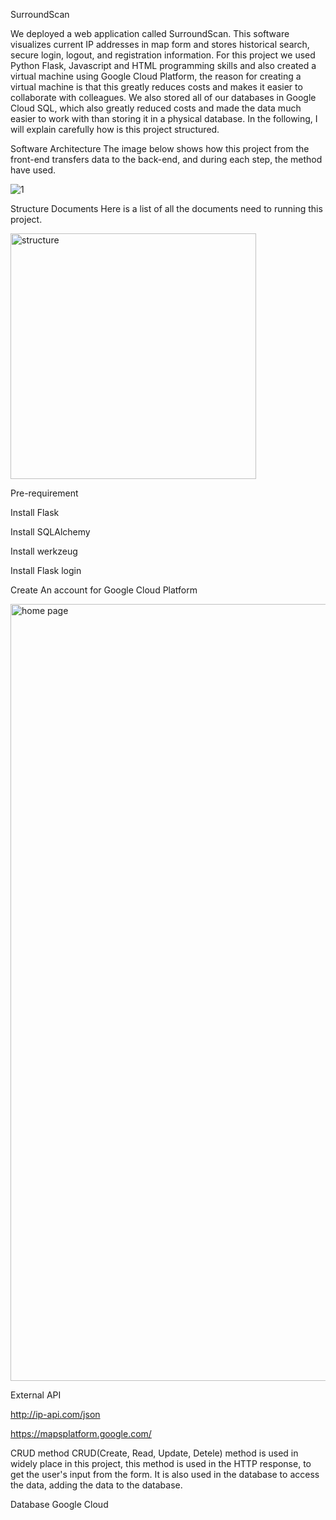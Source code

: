 SurroundScan

We deployed a web application called SurroundScan. This software visualizes current IP addresses in map form and stores historical search, secure login, logout, and registration information. For this project we used Python Flask, Javascript and HTML programming skills and also created a virtual machine using Google Cloud Platform, the reason for creating a virtual machine is that this greatly reduces costs and makes it easier to collaborate with colleagues. We also stored all of our databases in Google Cloud SQL, which also greatly reduced costs and made the data much easier to work with than storing it in a physical database. In the following, I will explain carefully how is this project structured. 


Software Architecture
The image below shows how this project from the front-end transfers data to the back-end, and during each step, the method have used. 

![1](https://github.com/amy0825/Map_mini_project/assets/40476807/60e5cec7-2217-401a-861f-2de92f572112)


Structure Documents
Here is a list of all the documents need to running this project.

<img width="393" alt="structure" src="https://github.com/amy0825/Map_mini_project/assets/40476807/687b902b-feeb-44e5-8a02-9f0d06f677c4">

Pre-requirement

Install Flask

Install SQLAlchemy

Install werkzeug

Install Flask login

Create An account for Google Cloud Platform


<img width="1243" alt="home page" src="https://github.com/amy0825/Map_mini_project/assets/40476807/783535ca-bc4b-4334-966b-90a4f21ce6f0">

External API

http://ip-api.com/json

https://mapsplatform.google.com/

CRUD method
CRUD(Create, Read, Update, Detele) method is used in widely place in this project, this method is used in the HTTP response, to get the user's input from the form. It is also used in the database to access the data, adding the data to the database.

Database
Google Cloud
